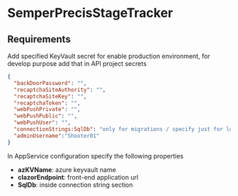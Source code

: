 # SemperPrecisStageTracker

## Requirements

Add specified KeyVault secret for enable production environment, for develop purpose add that in API project secrets

```json
{
  "backDoorPassword": "",
  "recaptchaSiteAuthority": "",
  "recaptchaSiteKey": "",
  "recaptchaToken": "",
  "webPushPrivate": "",
  "webPushPublic": "",
  "webPushUser": "",
  "connectionStrings:SqlDb": "only for migrations / specify just for local develop",
  "adminUsername":"Shooter01"
}
```

In AppService configuration specify the following properties

- **azKVName**: azure keyvault name
- **clazorEndpoint**: front-end application url
- **SqlDb**: inside connection string section